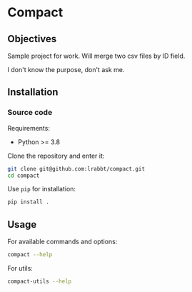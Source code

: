 # Compact

## Objectives

Sample project for work. Will merge two csv files by ID field.

I don't know the purpose, don't ask me.

## Installation

### Source code

Requirements:

* Python >= 3.8

Clone the repository and enter it:

```sh
git clone git@github.com:lrabbt/compact.git
cd compact
```

Use `pip` for installation:

```sh
pip install .
```

## Usage

For available commands and options:

```sh
compact --help
```

For utils:

```sh
compact-utils --help
```
